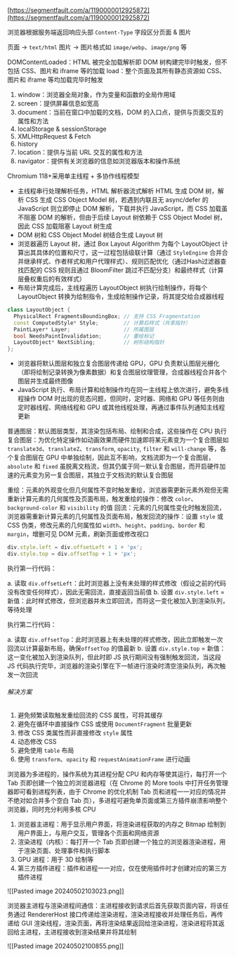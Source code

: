 [https://segmentfault.com/a/1190000012925872](https://segmentfault.com/a/1190000012925872)

浏览器根据服务端返回响应头部 `Content-Type` 字段区分页面 & 图片

页面 -> `text/html`
图片 -> 图片格式如 `image/webp`、`image/png` 等

DOMContentLoaded：HTML 被完全加载解析即 DOM 树构建完毕时触发，但不包括 CSS、图片和 iframe 等的加载
load：整个页面及其所有静态资源如 CSS、图片和 iframe 等均加载完毕时触发

1. window：浏览器全局对象，作为变量和函数的全局作用域
2. screen：提供屏幕信息如宽高
3. document：当前在窗口中加载的文档，DOM 的入口点，提供与页面交互的属性和方法
4. localStorage & sessionStorage
5. XMLHttpRequest & Fetch
6. history
7. location：提供与当前 URL 交互的属性和方法
8. navigator：提供有关浏览器的信息如浏览器版本和操作系统

Chromium 118+采用单主线程 + 多协作线程模型

- 主线程串行处理解析任务，HTML 解析器流式解析 HTML 生成 DOM 树，解析 CSS 生成 CSS Object Model 树，若遇到内联且无 async/defer 的 JavaScript 则立即停止 DOM 解析，下载并执行 JavaScript，而 CSS 加载虽不阻塞 DOM 的解析，但由于后续 Layout 树依赖于 CSS Object Model 树，因此 CSS 加载阻塞 Layout 树生成
- DOM 树和 CSS Object Model 树结合生成 Layout 树
- 浏览器遍历 Layout 树，通过 Box Layout Algorithm 为每个 LayoutObject 计算出其具体的位置和尺寸，这一过程包括级联计算（通过 `StyleEngine` 合并合并继承样式、作者样式和用户代理样式）、规则匹配优化（通过Hash过滤器查找匹配的 CSS 规则且通过 BloomFilter 跳过不匹配分支）和最终样式（计算层叠权重后的有效样式）
- 布局计算完成后，主线程遍历 LayoutObject 树执行绘制操作，将每个 LayoutObject 转换为绘制指令，生成绘制操作记录，将其提交给合成器线程

```cpp
class LayoutObject {
  PhysicalRect FragmentsBoundingBox; // 支持 CSS Fragmentation
  const ComputedStyle* Style;        // 计算后样式（共享指针）
  PaintLayer* Layer;                 // 所属图层
  bool NeedsPaintInvalidation;       // 重绘标记
  LayoutObject* NextSibling;         // 树形结构指针
};
```

- 浏览器将默认图层和独立复合图层传递给 GPU，GPU 负责默认图层光栅化（即将绘制记录转换为像素数据）和复合图层纹理管理，合成器线程合并各个图层并生成最终图像
- JavaScript 执行、布局计算和绘制操作均在同一主线程上依次进行，避免多线程操作 DOM 时出现的竞态问题，但同时，定时器、网络和 GPU 等任务则由定时器线程、网络线程和 GPU 或其他线程处理，再通过事件队列通知主线程更新

普通图层：默认图层类型，其渲染包括布局、绘制和合成，这些操作在 CPU 执行
复合图层：为优化特定操作如动画效果而硬件加速即将某元素变为一个复合图层如 `translate3d`、`translateZ`、`transform`, `opacity`, `filter` 和 `will-change` 等，各个复合图层在 GPU 中单独绘制，因此互不影响，文档流即为一个复合图层，`absolute` 和 `fixed` 虽脱离文档流，但其仍属于同一默认复合图层，而开启硬件加速的元素变为另一复合图层，其独立于文档流的默认复合图层

重绘：元素的外观变化但几何属性不变时触发重绘，浏览器需更新元素外观但无需重新计算元素的几何属性及页面布局，触发重绘的操作：修改 `color`、`background-color` 和 `visibility` 的值
回流：元素的几何属性变化时触发回流，浏览器需重新计算元素的几何属性及页面布局，触发回流的操作：设置 `style` 或 CSS 伪类，修改元素的几何属性如 `width`、`height`、`padding`、`border` 和 `margin`，增删可见 DOM 元素，刷新页面或修改视口

```js
div.style.left = div.offsetLeft + 1 + 'px';
div.style.top = div.offsetTop + 1 + 'px';
```

执行第一行代码：

a. 读取 `div.offsetLeft`：此时浏览器上没有未处理的样式修改（假设之前的代码没有改变任何样式），因此无需回流，直接返回当前值
b. 设置 `div.style.left` = 新值：此时样式修改，但浏览器并未立即回流，而将这一变化被加入到渲染队列，等待处理

执行第二行代码：

a. 读取 `div.offsetTop`：此时浏览器上有未处理的样式修改，因此立即触发一次回流以计算最新布局，确保`offsetTop` 的值最新
b. 设置 `div.style.top` = 新值：这一变化被加入到渲染队列，但此时即 JS 执行期间没有强制触发回流，当这段 JS 代码执行完毕，浏览器的渲染引擎在下一帧进行渲染时清空渲染队列，再次触发一次回流

###### 解决方案

1. 避免频繁读取触发重绘回流的 CSS 属性，可将其缓存
2. 避免在循环中直接操作 CSS 或使用 `DocumentFragment` 批量更新
3. 修改 CSS 类属性而非直接修改 `style` 属性
4. 动态修改 CSS
5. 避免使用 `table` 布局
6. 使用 `transform`、`opacity` 和 `requestAnimationFrame` 进行动画

浏览器为多进程的，操作系统为其进程分配 CPU 和内存等使其运行，每打开一个 Tab 页即创建一个独立的浏览器进程（在 Chrome 的 More tools 中打开任务管理器即可看到进程列表，由于 Chrome 的优化机制 Tab 页和进程一一对应的情况并不绝对如合并多个空白 Tab 页），多进程可避免单页面或第三方插件崩溃影响整个浏览器，同时充分利用多核 CPU

1. 浏览器主进程：用于显示用户界面，将渲染进程获取的内存之 Bitmap 绘制到用户界面上，与用户交互，管理各个页面和网络资源
2. 渲染进程（内核）：每打开一个 Tab 页即创建一个独立的浏览器渲染进程，用于渲染页面、处理事件和执行脚本
3. GPU 进程：用于 3D 绘制等
4. 第三方插件进程：插件和进程一一对应，仅在使用插件时才创建对应的第三方插件进程

![[Pasted image 20240502103023.png]]

浏览器主进程与渲染进程间通信：主进程接收到请求后首先获取页面内容，将该任务通过 RendererHost 接口传递给渲染进程，渲染进程接收并处理任务后，再传递给 GUI 渲染线程，渲染页面，再将渲染结果返回给渲染进程，渲染进程将其返回给主进程，主进程接收到渲染结果并将其绘制

![[Pasted image 20240502100855.png]]
